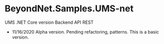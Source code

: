 # BeyondNet.Samples.UMS-net
UMS .NET Core version Backend API REST

- 11/16/2020 Alpha version. Pending refactoring, patterns. This is a basic version.
